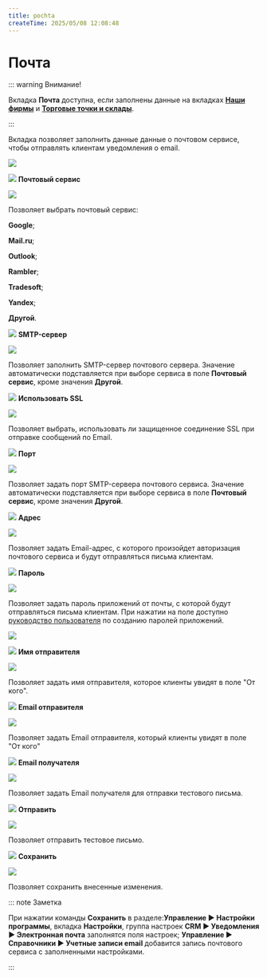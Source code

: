 ```yaml
---
title: pochta
createTime: 2025/05/08 12:08:48
---
```

# Почта

::: warning Внимание!

Вкладка **Почта** доступна, если заполнены данные на вкладках [**Наши фирмы**](#bbde9d40-a956-46e3-8359-2887fc127cc6) и [**Торговые точки и склады**](#af4c70ad-facd-4be4-b2b1-9c75121aa32b).

:::

Вкладка позволяет заполнить данные данные о почтовом сервисе, чтобы отправлять клиентам уведомления о email.

![](image528.png)

![](image006.png) **Почтовый сервис**

![](image529.png)

Позволяет выбрать почтовый сервис:

**Google**;

**Mail.ru**;

**Outlook**;

**Rambler**;

**Tradesoft**;

**Yandex**;

**Другой**.

![](image008.png) **SMTP-сервер**

![](image530.png)

Позволяет заполнить SMTP-сервер почтового сервера. Значение автоматически подставляется при выборе сервиса в поле **Почтовый сервис**, кроме значения **Другой**.

![](image009.png) **Использовать SSL**

![](image531.png)

Позволяет выбрать, использовать ли защищенное соединение SSL при отправке сообщений по Email.

![](image010.png) **Порт**

![](image532.png)

Позволяет задать порт SMTP-сервера почтового сервиса. Значение автоматически подставляется при выборе сервиса в поле **Почтовый сервис**, кроме значения **Другой**.

![](image011.png) **Адрес**

![](image533.png)

Позволяет задать Email-адрес, с которого произойдет авторизация почтового сервиса и будут отправляться письма клиентам.

![](image012.png) **Пароль**

![](image534.png)

Позволяет задать пароль приложений от почты, с которой будут отправляться письма клиентам. При нажатии на поле доступно [руководство пользователя](https://product-doc.tradesoft.ru/email/index.htm) по созданию паролей приложений.

![](image535.png)

![](image013.png) **Имя отправителя**

![](image536.png)

Позволяет задать имя отправителя, которое клиенты увидят в поле "От кого".

![](image014.png) **Email отправителя**

![](image537.png)

Позволяет задать Email отправителя, который клиенты увидят в поле "От кого"

![](image015.png) **Email получателя**

![](image538.png)

Позволяет задать Email получателя для отправки тестового письма.

![](image016.png) **Отправить**

![](image539.png)

Позволяет отправить тестовое письмо. 

![](image017.png) **Сохранить**

![](image540.png)

Позволяет сохранить внесенные изменения.

::: note Заметка

При нажатии команды **Сохранить** в разделе:**Управление ► Настройки программы**, вкладка **Настройки**, группа настроек **CRM ► Уведомления ► Электронная почта** заполнятся поля настроек;
**Управление ► Справочники ► Учетные записи email** добавится запись почтового сервиса с заполненными настройками.

:::


